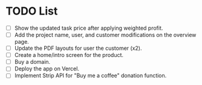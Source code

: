 # TODO List

- [ ] Show the updated task price after applying weighted profit.
- [ ] Add the project name, user, and customer modifications on the overview page.
- [ ] Update the PDF layouts for user the customer (x2).
- [ ] Create a home/intro screen for the product.
- [ ] Buy a domain.
- [ ] Deploy the app on Vercel.
- [ ] Implement Strip API for "Buy me a coffee" donation function.
